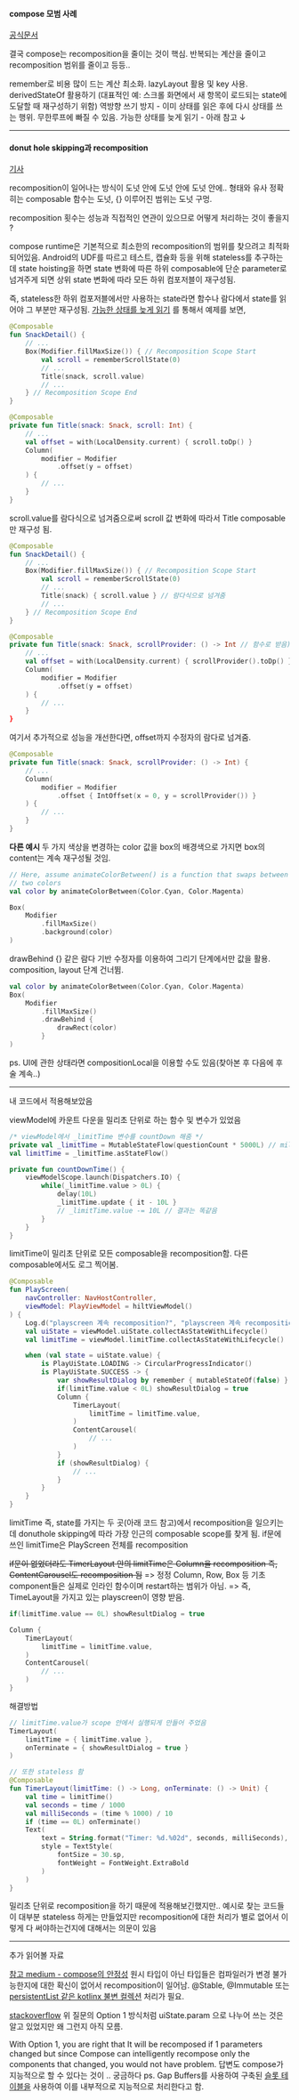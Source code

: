 #### compose 모범 사례
[공식문서](https://developer.android.com/develop/ui/compose/performance/bestpractices?hl=ko) 

결국 compose는 recomposition을 줄이는 것이 핵심.
반복되는 계산을 줄이고 recomposition 범위를 줄이고 등등..

remember로 비용 많이 드는 계산 최소화.
lazyLayout 활용 및 key 사용.
derivedStateOf 활용하기 (대표적인 예: 스크롤 화면에서 새 항목이 로드되는 state에 도달할 때 재구성하기 위함)
역방향 쓰기 방지  - 이미 상태를 읽은 후에 다시 상태를 쓰는 행위. 무한루프에 빠질 수 있음.
가능한 상태를 늦게 읽기 - 아래 참고 ↓
- - - 
#### donut hole skipping과 recomposition
[기사](https://www.jetpackcompose.app/articles/donut-hole-skipping-in-jetpack-compose)

recomposition이 일어나는 방식이 도넛 안에 도넛 안에 도넛 안에.. 형태와 유사
정확히는 composable 함수는 도넛, {} 이루어진 범위는 도넛 구멍.

recomposition 횟수는 성능과 직접적인 연관이 있으므로 어떻게 처리하는 것이 좋을지 ?

compose runtime은 기본적으로 최소한의 recomposition의 범위를 찾으려고 최적화 되어있음.
Android의 UDF를 따르고 테스트, 캡슐화 등을 위해 stateless를 추구하는데 state hoisting을 하면 state 변화에 따른 하위 composable에 단순 parameter로 넘겨주게 되면 상위 state 변화에 따라 모든 하위 컴포저블이 재구성됨.

즉, stateless한 하위 컴포저블에서만 사용하는 state라면 함수나 람다에서 state를 읽어야 그 부분만 재구성됨.
[가능한 상태를 늦게 읽기](https://developer.android.com/develop/ui/compose/performance/bestpractices#defer-reads) 를 통해서 예제를 보면,
```kotlin
@Composable
fun SnackDetail() {
    // ...
    Box(Modifier.fillMaxSize()) { // Recomposition Scope Start
        val scroll = rememberScrollState(0)
        // ...
        Title(snack, scroll.value)
        // ...
    } // Recomposition Scope End
}

@Composable
private fun Title(snack: Snack, scroll: Int) {
    // ...
    val offset = with(LocalDensity.current) { scroll.toDp() }
    Column(
        modifier = Modifier
            .offset(y = offset)
    ) {
        // ...
    }
}
```

scroll.value를 람다식으로 넘겨줌으로써 scroll 값 변화에 따라서 Title composable만 재구성 됨.

```kotlin
@Composable
fun SnackDetail() {
    // ...
    Box(Modifier.fillMaxSize()) { // Recomposition Scope Start
        val scroll = rememberScrollState(0)
        // ...
        Title(snack) { scroll.value } // 람다식으로 넘겨줌
        // ...
    } // Recomposition Scope End
}

@Composable
private fun Title(snack: Snack, scrollProvider: () -> Int // 함수로 받음) {
    // ...
    val offset = with(LocalDensity.current) { scrollProvider().toDp() }
    Column(
        modifier = Modifier
            .offset(y = offset)
    ) {
        // ...
    }
}
```

여기서 추가적으로 성능을 개선한다면, offset까지 수정자의 람다로 넘겨줌.

```kotlin
@Composable
private fun Title(snack: Snack, scrollProvider: () -> Int) {
    // ...
    Column(
        modifier = Modifier
            .offset { IntOffset(x = 0, y = scrollProvider()) }
    ) {
        // ...
    }
}
```

**다른 예시**
두 가지 색상을 변경하는 color 값을 box의 배경색으로 가지면 box의 content는 계속 재구성될 것임.

```kotlin
// Here, assume animateColorBetween() is a function that swaps between
// two colors
val color by animateColorBetween(Color.Cyan, Color.Magenta)

Box(
    Modifier
        .fillMaxSize()
        .background(color)
)
```

drawBehind {} 같은 람다 기반 수정자를 이용하여 그리기 단계에서만 값을 활용. composition, layout 단계 건너뜀.

```kotlin
val color by animateColorBetween(Color.Cyan, Color.Magenta)
Box(
    Modifier
        .fillMaxSize()
        .drawBehind {
            drawRect(color)
        }
)
```

ps. UI에 관한 상태라면 compositionLocal을 이용할 수도 있음(찾아본 후 다음에 후술 계속..)

- - - 
내 코드에서 적용해보았음

viewModel에 카운트 다운을 밀리초 단위로 하는 함수 및 변수가 있었음 
```kotlin
/* viewModel에서 _limitTime 변수를 countDown 해줌 */
private val _limitTime = MutableStateFlow(questionCount * 5000L) // milliseconds  
val limitTime = _limitTime.asStateFlow()

private fun countDownTime() {
	viewModelScope.launch(Dispatchers.IO) {
		while(_limitTime.value > 0L) {
			delay(10L)
			_limitTime.update { it - 10L }
			// _limitTime.value -= 10L // 결과는 똑같음
		}
	}
}
```

limitTime이 밀리초 단위로 모든 composable을 recomposition함. 다른 composable에서도 로그 찍어봄.
```kotlin
@Composable
fun PlayScreen(
    navController: NavHostController,
    viewModel: PlayViewModel = hiltViewModel()
) {
    Log.d("playscreen 계속 recomposition?", "playscreen 계속 recomposition?")
    val uiState = viewModel.uiState.collectAsStateWithLifecycle()
    val limitTime = viewModel.limitTime.collectAsStateWithLifecycle()

    when (val state = uiState.value) {
        is PlayUiState.LOADING -> CircularProgressIndicator()
        is PlayUiState.SUCCESS -> {
            var showResultDialog by remember { mutableStateOf(false) }
            if(limitTime.value < 0L) showResultDialog = true
            Column {
                TimerLayout(
                    limitTime = limitTime.value,
                )
                ContentCarousel(
                    // ...
                )
            }
            if (showResultDialog) {
                // ...
            }
        }
    }
}
```

limitTime 즉, state를 가지는 두 곳(아래 코드 참고)에서 recomposition을 일으키는데
donuthole skipping에 따라 가장 인근의 composable scope를 찾게 됨.
if문에 쓰인 limitTime은 PlayScreen 전체를 recomposition

~~if문이 없었더라도
TimerLayout 안의 limitTime은 Column을 recomposition
즉, ContentCarousel도 recomposition 됨~~
=> 정정 Column, Row, Box 등 기초 component들은 실제로 인라인 함수이며 restart하는 범위가 아님.
=> 즉, TimeLayout을 가지고 있는 playscreen이 영향 받음.
```kotlin
if(limitTime.value == 0L) showResultDialog = true

Column {
	TimerLayout(
		limitTime = limitTime.value,
	)
	ContentCarousel(
		// ...
	)
}
```

해결방법
```kotlin
// limitTime.value가 scope 안에서 실행되게 만들어 주었음
TimerLayout(
	limitTime = { limitTime.value },
	onTerminate = { showResultDialog = true }
)

// 또한 stateless 함
@Composable
fun TimerLayout(limitTime: () -> Long, onTerminate: () -> Unit) {
    val time = limitTime()
    val seconds = time / 1000
    val milliSeconds = (time % 1000) / 10
    if (time == 0L) onTerminate()
    Text(
        text = String.format("Timer: %d.%02d", seconds, milliSeconds),
        style = TextStyle(
            fontSize = 30.sp,
            fontWeight = FontWeight.ExtraBold
        )
    )
}
```

밀리초 단위로 recomposition을 하기 때문에 적용해보긴했지만..
예시로 찾는 코드들이 대부분 stateless 하게는 만들었지만
recomposition에 대한 처리가 별로 없어서 이렇게 다 써야하는건지에 대해서는 의문이 있음

- - -
추가 읽어볼 자료

[참고 medium - compose의 안정성](https://medium.com/androiddevelopers/jetpack-compose-stability-explained-79c10db270c8)
원시 타입이 아닌 타입들은 컴파일러가 변경 불가능한지에 대한 확신이 없어서 recomposition이 일어남.
@Stable, @Immutable 또는 [persistentList 같은 kotlinx 불변 컬렉션](https://github.com/Kotlin/kotlinx.collections.immutable) 처리가 필요.

[stackoverflow](https://stackoverflow.com/questions/74032640/what-would-be-the-best-way-to-handle-state-in-compose-avoiding-recomposition-usi)
위 질문의 Option 1 방식처럼 uiState.param 으로 나누어 쓰는 것은 알고 있었지만 왜 그런지 아직 모름.

With Option 1, you are right that It will be recomposed if 1 parameters changed but since Compose can intelligently recompose only the components that changed, you would not have problem.
답변도 compose가 지능적으로 할 수 있다는 것이 .. 궁금하다
ps. Gap Buffers를 사용하여 구축된 [슬롯 테이블을](https://medium.com/androiddevelopers/under-the-hood-of-jetpack-compose-part-2-of-2-37b2c20c6cdd) 사용하여 이를 내부적으로 지능적으로 처리한다고 함.